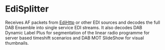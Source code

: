 # EdiSplitter

Receives AF packets from [EdiHttp](https://github.com/hradio/edihttp) or other EDI sources and decodes the full 
DAB Ensemble into single service EDI streams.
It also decodes DAB Dynamic Label Plus for segmentation of the linear radio programme for 
server based timeshift scenarios and DAB MOT SlideShow for visual thumbnails.
